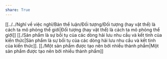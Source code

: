 ```yaml
---
share: True
---
```

[[../../Nghĩ về việc nghĩ/Bản thể luận/Đối tượng/Đối tượng (hay vật thể) là cách ta mô phỏng thể giới|Đối tượng (hay vật thể) là cách ta mô phỏng thể giới]]
[[./Sản phẩm là sự bồi tụ của các dòng hải lưu nhu cầu và kết tinh của kiến thức|Sản phẩm là sự bồi tụ của các dòng hải lưu nhu cầu và kết tinh của kiến thức]]. [[./Một sản phẩm được tạo nên bởi nhiều thành phẩm|Một sản phẩm được tạo nên bởi nhiều thành phẩm]]
